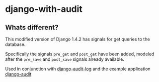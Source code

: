 django-with-audit
=================

Whats different?
----------------------------

This modified version of Django 1.4.2 has signals for get queries to the database.

Specifically the signals `pre_get` and `post_get` have been added, modeled after the `pre_save` and `post_save` signals already available. 

Used in conjunction with [django-audit-log](https://github.com/joshblum/django-audit-log) and the example application [django-audit](https://github.com/joshblum/django-audit)